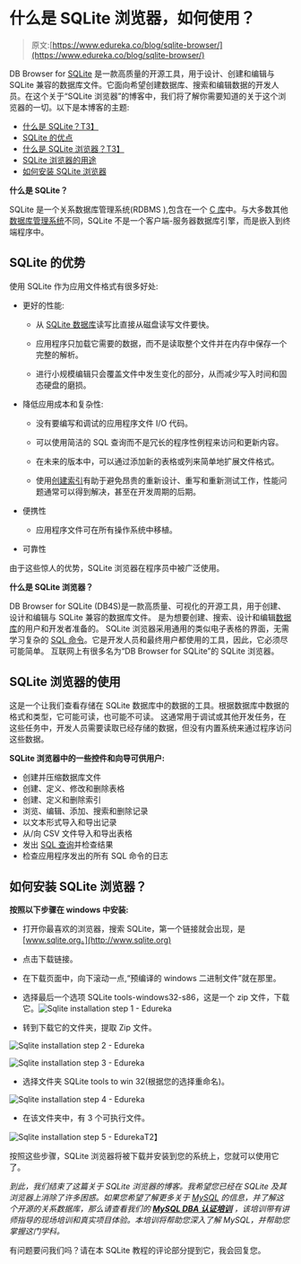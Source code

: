 # 什么是 SQLite 浏览器，如何使用？

> 原文:[https://www.edureka.co/blog/sqlite-browser/](https://www.edureka.co/blog/sqlite-browser/)

DB Browser for [SQLite](https://www.edureka.co/blog/sqlite-tutorial/) 是一款高质量的开源工具，用于设计、创建和编辑与 SQLite 兼容的数据库文件。它面向希望创建数据库、搜索和编辑数据的开发人员。在这个关于“SQLite 浏览器”的博客中，我们将了解你需要知道的关于这个浏览器的一切。以下是本博客的主题:

*   [什么是 SQLite？T3】](#whatissqlite)
*   [SQLite 的优点](#advantages)
*   [什么是 SQLite 浏览器？T3】](#sqlitebrowser)
*   [SQLite 浏览器的用途](#uses)
*   [如何安装 SQLite 浏览器](#installsqlite)

**什么是 SQLite？**

SQLite 是一个关系数据库管理系统(RDBMS ),包含在一个 [C 库](https://www.edureka.co/blog/c-programming-tutorial/)中。与大多数其他[数据库管理系统](https://www.edureka.co/blog/what-is-a-database/#Database_Management_System_(DBMS))不同，SQLite 不是一个客户端-服务器数据库引擎，而是嵌入到终端程序中。

## **SQLite 的优势**

使用 SQLite 作为应用文件格式有很多好处:

*   更好的性能:

    *   从 [SQLite 数据库](https://www.edureka.co/blog/sqlite-tutorial/)读写比直接从磁盘读写文件要快。

    *   应用程序只加载它需要的数据，而不是读取整个文件并在内存中保存一个完整的解析。

    *   进行小规模编辑只会覆盖文件中发生变化的部分，从而减少写入时间和固态硬盘的磨损。

*   降低应用成本和复杂性:

    *   没有要编写和调试的应用程序文件 I/O 代码。

    *   可以使用简洁的 SQL 查询而不是冗长的程序性例程来访问和更新内容。

    *   在未来的版本中，可以通过添加新的表格或列来简单地扩展文件格式。

    *   使用[创建索引](https://www.edureka.co/blog/sql-constraints/#indexconstraint)有助于避免昂贵的重新设计、重写和重新测试工作，性能问题通常可以得到解决，甚至在开发周期的后期。

*   便携性

    *   应用程序文件可在所有操作系统中移植。

*   可靠性

由于这些惊人的优势，SQLite 浏览器在程序员中被广泛使用。

**什么是 SQLite 浏览器？**

DB Browser for SQLite (DB4S)是一款高质量、可视化的开源工具，用于创建、设计和编辑与 SQLite 兼容的数据库文件。 是为想要创建、搜索、设计和编辑[数据库](https://www.edureka.co/blog/what-is-a-database/)的用户和开发者准备的。 SQLite 浏览器采用通用的类似电子表格的界面，无需学习复杂的 [SQL 命令](https://www.edureka.co/blog/sql-commands)。它是开发人员和最终用户都使用的工具，因此，它必须尽可能简单。 互联网上有很多名为“DB Browser for SQLite”的 SQLite 浏览器。

## **SQLite 浏览器的使用**

这是一个让我们查看存储在 SQLite 数据库中的数据的工具。根据数据库中数据的格式和类型，它可能可读，也可能不可读。 这通常用于调试或其他开发任务，在这些任务中，开发人员需要读取已经存储的数据，但没有内置系统来通过程序访问这些数据。

**SQLite 浏览器中的一些控件和向导可供用户:**

*   创建并压缩数据库文件
*   创建、定义、修改和删除表格
*   创建、定义和删除索引
*   浏览、编辑、添加、搜索和删除记录
*   以文本形式导入和导出记录
*   从/向 CSV 文件导入和导出表格
*   发出 [SQL 查询](https://www.edureka.co/blog/insert-query-sql/)并检查结果
*   检查应用程序发出的所有 SQL 命令的日志

## **如何安装 SQLite 浏览器？**

**按照以下步骤在 windows 中安装:**

*   打开你最喜欢的浏览器，搜索 SQLite，第一个链接就会出现，是[www.sqlite.org。](http://www.sqlite.org)
*   点击下载链接。
*   在下载页面中，向下滚动一点,“预编译的 windows 二进制文件”就在那里。
*   选择最后一个选项 SQLite tools-windows32-s86，这是一个 zip 文件，下载它。![Sqlite installation step 1 - Edureka](../Images/9a21d7e79225892c00ab65504385f2d4.png)

*   转到下载它的文件夹，提取 Zip 文件。

![Sqlite installation step 2 - Edureka](../Images/8f6be16a22139f19a096f5b197545134.png)

![Sqlite installation step 3 - Edureka](../Images/f28d291d0aae1870e7d314b431cd5a62.png)

*   选择文件夹 SQLite tools to win 32(根据您的选择重命名)。

![Sqlite installation step 4 - Edureka](../Images/e047705888e8f2964146a872d295581f.png)

*   在该文件夹中，有 3 个可执行文件。

![Sqlite installation step 5 - Edureka](../Images/0d3779a87c972f056a6dfb145df4dbc7.png)T2】

按照这些步骤，SQLite 浏览器将被下载并安装到您的系统上，您就可以使用它了。

*到此，我们结束了这篇关于 SQLite 浏览器的博客。我希望您已经在 SQLite 及其浏览器上消除了许多困惑。如果您希望了解更多关于 [MySQL](https://www.edureka.co/blog/what-is-mysql/) 的信息，并了解这个开源的关系数据库，那么请查看我们的 **[MySQL DBA 认证培训](https://www.edureka.co/mysql-dba)** ，该培训带有讲师指导的现场培训和真实项目体验。本培训将帮助您深入了解 MySQL，并帮助您掌握这门学科。*

有问题要问我们吗？请在本 SQLite 教程的评论部分提到它，我会回复您。